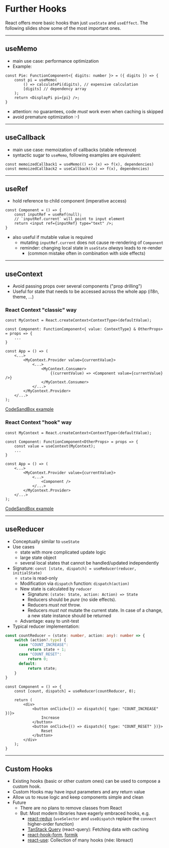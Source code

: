# Further Hooks

React offers more basic hooks than just `useState` and `useEffect`.
The following slides show some of the most important ones.

---

## useMemo

- main use case: performance optimization
- Example: 
````tsx
const Pie: FunctionComponent<{ digits: number }> = ({ digits }) => {
    const pi = useMemo(
        () => calculatePi(digits), // expensive calculation
        [digits] // dependency array
    );
    return <DisplayPi pi={pi} />;
}
````
- attention: no guarantees, code *must* work even when caching is skipped
- avoid premature optimization :-)

----

## useCallback

- main use case: memoization of callbacks (stable reference)
- syntactic sugar to `useMemo`, following examples are equivalent:
````tsx
const memoizedCallback1 = useMemo(() => (x) => f(x), dependencies)
const memoizedCallback2 = useCallback((x) => f(x), dependencies)
````

----

## useRef

- hold reference to child component (imperative access)
````tsx
const Component = () => {
    const inputRef = useRef(null);
    // `inputRef.current` will point to input element
    return <input ref={inputRef} type="text" />;
}
````
- also useful if mutable value is required
  - mutating `inputRef.current` does not cause re-rendering of `Component`
  - reminder: changing local state in `useState` *always* leads to re-render
    - (common mistake often in combination with side effects) 

----

## useContext

- Avoid passing props over several components ("prop drilling")
- Useful for state that needs to be accessed across the whole app (i18n, theme, ...)

### React Context "classic" way

````tsx
const MyContext = React.createContext<ContextType>(defaultValue);

const Component: FunctionComponent<{ value: ContextType} & OtherProps> = props => {
    ...
}

const App = () => (
    <...>
        <MyContext.Provider value={currentValue}>
            <...>
                <MyContext.Consumer>
                    {(currentValue) => <Component value={currentValue} />}
                </MyContext.Consumer>
            </...>
        </MyContext.Provider>
    </...>
);
````
[CodeSandBox example](https://codesandbox.io/s/brave-chandrasekhar-lw5k6m?file=/src/Header.js)

### React Context "hook" way

````tsx
const MyContext = React.createContext<ContextType>(defaultValue);

const Component: FunctionComponent<OtherProps> = props => {
    const value = useContext(MyContext);
    ...
}

const App = () => (
    <...>
        <MyContext.Provider value={currentValue}>
            <...>
                <Component />
            </...>
        </MyContext.Provider>
    </...>
);
````

[CodeSandBox example](https://codesandbox.io/s/brave-chandrasekhar-lw5k6m?file=/src/NavigationItem.js)

----

## useReducer

- Conceptually similar to `useState`
- Use cases
  - state with more complicated update logic
  - large state object
  - several local states that cannot be handled/updated independently
- Signature: `const [state, dispatch] = useReducer(reducer, initialState)`
  - `state` is read-only
  - Modification via `dispatch` function: `dispatch(action)`
  - New state is calculated by `reducer`
    - Signature: `(state: State, action: Action) => State`
    - Reducers should be *pure* (no side effects).
    - Reducers *must not* throw.
    - Reducers *must not* mutate the current state. In case of a change, a new state instance should be returned
  - Advantage: easy to unit-test
- Typical reducer implementation:

````ts
const countReducer = (state: number, action: any): number => {
    switch (action?.type) {
      case "COUNT_INCREASE":
          return state + 1;
      case "COUNT_RESET":
          return 0;
      default:
          return state;
    }
}
````

````tsx
const Component = () => {
    const [count, dispatch] = useReducer(countReducer, 0);
    
    return (
        <div>
            <button onClick={() => dispatch({ type: "COUNT_INCREASE" })}>
                Increase
            </button>
            <button onClick={() => dispatch({ type: "COUNT_RESET" })}>
                Reset
            </button>
        </div>
    );
}
````

----

## Custom Hooks

- Existing hooks (basic or other custom ones) can be used to compose a custom hook.
- Custom Hooks may have input parameters and any return value
- Allow us to reuse logic and keep components simple and clean
- Future
  - There are no plans to remove classes from React
  - But: Most modern libraries have eagerly embraced hooks, e.g.
    - [react-redux](https://react-redux.js.org/introduction/getting-started) (`useSelector` and `useDispatch` replace the `connect` higher-order function)
    - [TanStack Query](https://tanstack.com/query/latest) (react-query): Fetching data with caching
    - [react-hook-form](https://react-hook-form.com/get-started/), [formik](https://formik.org/docs/overview)
    - [react-use](https://github.com/streamich/react-use): Collection of many hooks (née: libreact)
